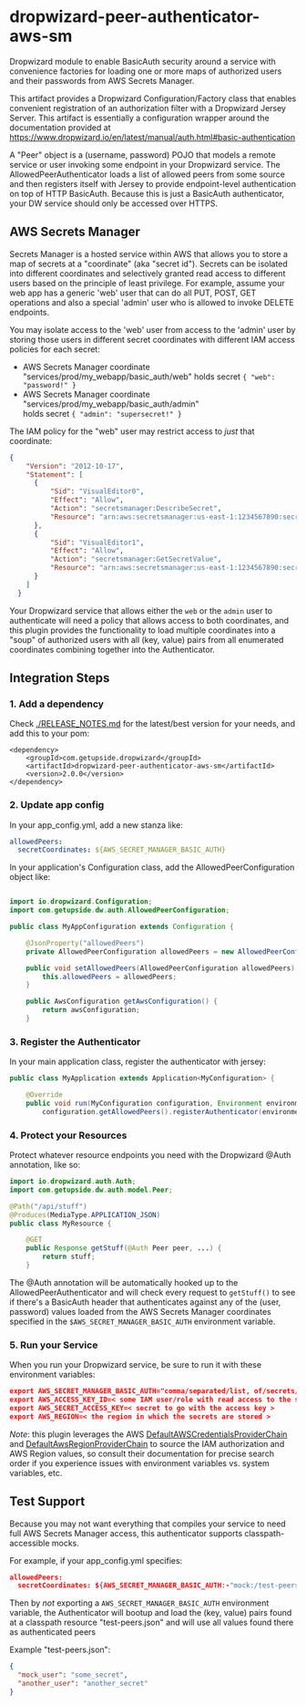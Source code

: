 # dropwizard-peer-authenticator-aws-sm
Dropwizard module to enable BasicAuth security around a service with convenience factories for loading one or more maps of authorized users and their passwords from AWS Secrets Manager.

This artifact provides a Dropwizard Configuration/Factory class that enables convenient registration of an authorization filter with a Dropwizard Jersey Server.  This artifact is essentially a configuration wrapper around the documentation provided at https://www.dropwizard.io/en/latest/manual/auth.html#basic-authentication

A "Peer" object is a (username, password) POJO that models a remote service or user invoking some endpoint in your Dropwizard service.  The AllowedPeerAuthenticator loads a list of allowed peers from some source and then registers itself with Jersey to provide endpoint-level authentication on top of HTTP BasicAuth.  Because this is just a BasicAuth authenticator, your DW service should only be accessed over HTTPS.

## AWS Secrets Manager

Secrets Manager is a hosted service within AWS that allows you to store a map of secrets at a "coordinate" (aka "secret id").
Secrets can be isolated into different coordinates and selectively granted read access to different users based on the principle of least privilege. 
For example, assume your web app has a generic 'web' user that can do all PUT, POST, GET operations and also a special 'admin' user who is allowed to invoke DELETE endpoints.

You may isolate access to the 'web' user from access to the 'admin' user by storing those users in different secret coordinates with different IAM access policies for each secret:

* AWS Secrets Manager coordinate "services/prod/my_webapp/basic_auth/web" 
  holds secret `{ "web": "password!" }`
* AWS Secrets Manager coordinate "services/prod/my_webapp/basic_auth/admin"  
  holds secret `{ "admin": "supersecret!" }`
  
The IAM policy for the "web" user may restrict access to _just_ that coordinate:

```json
{
    "Version": "2012-10-17",
    "Statement": [
      {
          "Sid": "VisualEditor0",
          "Effect": "Allow",
          "Action": "secretsmanager:DescribeSecret",
          "Resource": "arn:aws:secretsmanager:us-east-1:1234567890:secret:services/prod/my_webapp/basic_auth/web"
      },
      {
          "Sid": "VisualEditor1",
          "Effect": "Allow",
          "Action": "secretsmanager:GetSecretValue",
          "Resource": "arn:aws:secretsmanager:us-east-1:1234567890:secret:services/prod/my_webapp/basic_auth/web"
      }
    ]
  }
```

Your Dropwizard service that allows either the `web` or the `admin` user to authenticate will need a policy that allows access to both coordinates, and this plugin provides the functionality to load multiple coordinates into a "soup" of authorized users with all (key, value) pairs from all enumerated coordinates combining together into the Authenticator.

## Integration Steps

### 1. Add a dependency 

Check [./RELEASE_NOTES.md](./RELEASE_NOTES.md) for the latest/best version for your needs, and add this to your pom:
```
<dependency>
    <groupId>com.getupside.dropwizard</groupId>
    <artifactId>dropwizard-peer-authenticator-aws-sm</artifactId>
    <version>2.0.0</version>
</dependency>
```

### 2. Update app config
In your app_config.yml, add a new stanza like:

```yaml
allowedPeers:
  secretCoordinates: ${AWS_SECRET_MANAGER_BASIC_AUTH}
```

In your application's Configuration class, add the AllowedPeerConfiguration object like:
```java

import io.dropwizard.Configuration;
import com.getupside.dw.auth.AllowedPeerConfiguration;

public class MyAppConfiguration extends Configuration {

    @JsonProperty("allowedPeers")
    private AllowedPeerConfiguration allowedPeers = new AllowedPeerConfiguration();

    public void setAllowedPeers(AllowedPeerConfiguration allowedPeers) {
        this.allowedPeers = allowedPeers;
    }

    public AwsConfiguration getAwsConfiguration() {
        return awsConfiguration;
    }
```

### 3. Register the Authenticator
In your main application class, register the authenticator with jersey:
```java 
public class MyApplication extends Application<MyConfiguration> {

    @Override
    public void run(MyConfiguration configuration, Environment environment) {
        configuration.getAllowedPeers().registerAuthenticator(environment);
```

### 4. Protect your Resources

Protect whatever resource endpoints you need with the Dropwizard @Auth annotation, like so:

```java
import io.dropwizard.auth.Auth;
import com.getupside.dw.auth.model.Peer;

@Path("/api/stuff")
@Produces(MediaType.APPLICATION_JSON)
public class MyResource {

    @GET
    public Response getStuff(@Auth Peer peer, ...) {
        return stuff;
    }
```

The @Auth annotation will be automatically hooked up to the AllowedPeerAuthenticator and will check every request to `getStuff()` to see if there's a BasicAuth header that authenticates against any of the (user, password) values loaded from the AWS Secrets Manager coordinates specified in the `$AWS_SECRET_MANAGER_BASIC_AUTH` environment variable.

### 5. Run your Service

When you run your Dropwizard service, be sure to run it with these environment variables:

```json
export AWS_SECRET_MANAGER_BASIC_AUTH="comma/separated/list, of/secrets/manager/coordinates, you/want/your/service/to/load"
export AWS_ACCESS_KEY_ID=< some IAM user/role with read access to the secret coordinate(s) >
export AWS_SECRET_ACCESS_KEY=< secret to go with the access key >
export AWS_REGION=< the region in which the secrets are stored >
```

_Note_: this plugin leverages the AWS [DefaultAWSCredentialsProviderChain](https://docs.aws.amazon.com/AWSJavaSDK/latest/javadoc/com/amazonaws/auth/DefaultAWSCredentialsProviderChain.html) and [DefaultAwsRegionProviderChain](https://docs.aws.amazon.com/AWSJavaSDK/latest/javadoc/com/amazonaws/regions/DefaultAwsRegionProviderChain.html) to source the IAM authorization and AWS Region values, so consult their documentation for precise search order if you experience issues with environment variables vs. system variables, etc.

## Test Support

Because you may not want everything that compiles your service to need full AWS Secrets Manager access, this authenticator supports classpath-accessible mocks.

For example, if your app_config.yml specifies:
```json
allowedPeers:
  secretCoordinates: ${AWS_SECRET_MANAGER_BASIC_AUTH:-"mock:/test-peers.json"}
```

Then by _not_ exporting a `AWS_SECRET_MANAGER_BASIC_AUTH` environment variable, the Authenticator will bootup and load the (key, value) pairs found at a classpath resource "test-peers.json" and will use all values found there as authenticated peers

Example "test-peers.json":
```json
{
  "mock_user": "some_secret",
  "another_user": "another_secret"
}
``` 